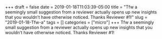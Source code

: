 +++draft = falsedate = 2019-01-18T11:03:39-05:00title = "Tfw a seemingly small suggestion from a reviewer actually opens up new insights that you wouldn’t have otherwise noticed. Thanks Reviewer #1!"slug = "2019-01-18-Tfw-a"tags = []categories = ["micro"]+++Tfw a seemingly small suggestion from a reviewer actually opens up new insights that you wouldn’t have otherwise noticed. Thanks Reviewer #1!